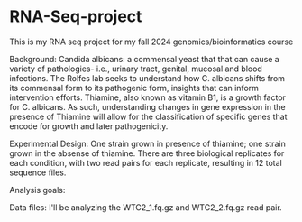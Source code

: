 # RNA-Seq-project
This is my RNA seq project for my fall 2024 genomics/bioinformatics course

Background: Candida albicans: a commensal yeast that that can cause a variety of pathologies- i.e., urinary tract, genital, mucosal and blood infections. The Rolfes lab seeks to understand how C. albicans shifts from its commensal form to its pathogenic form, insights that can inform intervention efforts. Thiamine, also known as vitamin B1, is a growth factor for C. albicans. As such, understanding changes in gene expression in the presence of Thiamine will allow for the classification of specific genes that encode for growth and later pathogenicity. 

Experimental Design: One strain grown in presence of thiamine; one strain grown in the absense of thiamine. There are three biological replicates for each condition, with two read pairs for each replicate, resulting in 12 total sequence files. 

Analysis goals:

Data files: I'll be analyzing the WTC2_1.fq.gz and WTC2_2.fq.gz read pair. 
